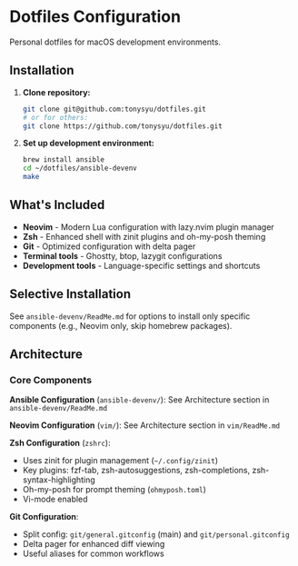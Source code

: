# Dotfiles Configuration

Personal dotfiles for macOS development environments.

## Installation

1. **Clone repository:**
   ```bash
   git clone git@github.com:tonysyu/dotfiles.git
   # or for others:
   git clone https://github.com/tonysyu/dotfiles.git
   ```

2. **Set up development environment:**
   ```bash
   brew install ansible
   cd ~/dotfiles/ansible-devenv
   make
   ```

## What's Included

- **Neovim** - Modern Lua configuration with lazy.nvim plugin manager
- **Zsh** - Enhanced shell with zinit plugins and oh-my-posh theming  
- **Git** - Optimized configuration with delta pager
- **Terminal tools** - Ghostty, btop, lazygit configurations
- **Development tools** - Language-specific settings and shortcuts

## Selective Installation

See `ansible-devenv/ReadMe.md` for options to install only specific components (e.g., Neovim only, skip homebrew packages).

## Architecture

### Core Components

**Ansible Configuration** (`ansible-devenv/`):
See Architecture section in `ansible-devenv/ReadMe.md`

**Neovim Configuration** (`vim/`):
See Architecture section in `vim/ReadMe.md`

**Zsh Configuration** (`zshrc`):
- Uses zinit for plugin management (`~/.config/zinit`)
- Key plugins: fzf-tab, zsh-autosuggestions, zsh-completions, zsh-syntax-highlighting
- Oh-my-posh for prompt theming (`ohmyposh.toml`)
- Vi-mode enabled

**Git Configuration**:
- Split config: `git/general.gitconfig` (main) and `git/personal.gitconfig`
- Delta pager for enhanced diff viewing
- Useful aliases for common workflows
